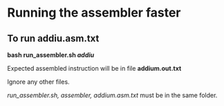 Running the assembler faster
============================

To run addiu.asm.txt
--------------------
<b>bash run_assembler.sh <i>addiu</i></b>  

Expected assembled instruction will be in file <b>addium.out.txt</b>  

Ignore any other files.

<i>run_assembler.sh, assembler, addium.asm.txt</i> must be in the same folder.